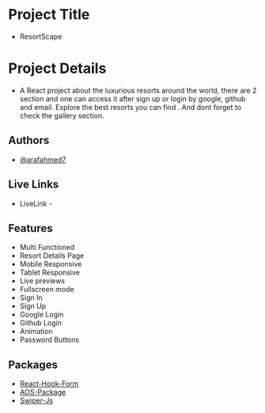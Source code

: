 # Project Title
- ResortScape

# Project Details
- A React project about the luxurious resorts around the world, there are 2 section and one can access it after sign up or login by google, github and email. Explore the best resorts you can find . And dont forget to check the gallery section.  



## Authors

- [@arafahmed7](https://github.com/araf7-7)

## Live Links
- LiveLink - 

## Features

- Multi Functioned
- Resort Details Page
- Mobile Responsive
- Tablet Responsive
- Live previews
- Fullscreen mode
- Sign In
- Sign Up 
- Google Login
- Github Login 
- Animation 
- Password Buttons
## Packages

 - [React-Hook-Form](https://react-hook-form.com/)
 - [AOS-Package](https://www.npmjs.com/package/aos)
 - [Swiper-Js](https://swiperjs.com/)

